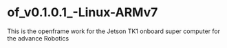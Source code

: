 # of_v0.1.0.1_-Linux-ARMv7
This is the openframe work for the Jetson TK1 onboard super computer for the advance Robotics 
